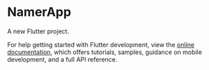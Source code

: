 # NamerApp

A new Flutter project.

For help getting started with Flutter development, view the
[online documentation](https://docs.flutter.dev/), which offers tutorials,
samples, guidance on mobile development, and a full API reference.
